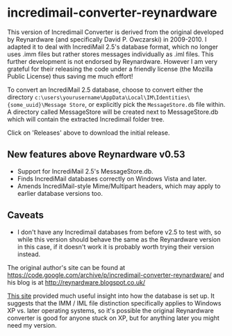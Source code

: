 # incredimail-converter-reynardware

This version of Incredimail Converter is derived from the original developed by Reynardware (and specifically David P. Owczarski) in 2009-2010. I adapted it to deal with IncrediMail 2.5's database format, which no longer uses .imm files but rather stores messages individually as .iml files. This further development is not endorsed by Reynardware. However I am very grateful for their releasing the code under a friendly license (the Mozilla Public License) thus saving me much effort!

To convert an IncrediMail 2.5 database, choose to convert either the directory `c:\users\yourusername\AppData\Local\IM\Identities\{some_uuid}\Message Store`, or explicitly pick the `MessageStore.db` file within. A directory called MessageStore will be created next to MessageStore.db which will contain the extracted Incredimail folder tree.

Click on 'Releases' above to download the initial release.

## New features above Reynardware v0.53

* Support for IncrediMail 2.5's MessageStore.db.
* Finds IncrediMail databases correctly on Windows Vista and later.
* Amends IncrediMail-style Mime/Multipart headers, which may apply to earlier database versions too.

## Caveats

* I don't have any Incredimail databases from before v2.5 to test with, so while this version should behave the same as the Reynardware version in this case, if it doesn't work it is probably worth trying their version instead.

The original author's site can be found at <https://code.google.com/archive/p/incredimail-converter-reynardware/> and his blog is at <http://reynardware.blogspot.co.uk/>

[This site](http://www.systoolsgroup.com/forensics/incredimail/) provided much useful insight into how the database is set up. It suggests that the IMM / IML file distinction specifically applies to Windows XP vs. later operating systems, so it's possible the original Reynardware converter is good for anyone stuck on XP, but for anything later you might need my version.
